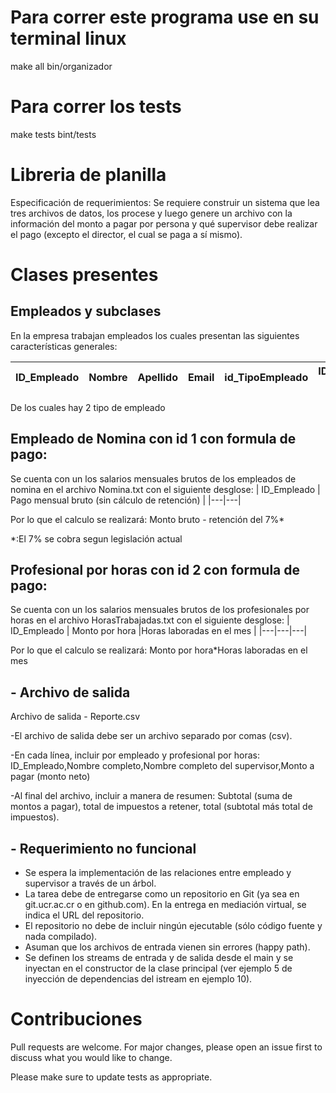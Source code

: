 # Para correr este programa use en su terminal linux

make all
bin/organizador

# Para correr los tests

make tests
bint/tests


# Libreria de planilla

Especificación de requerimientos:
Se requiere construir un sistema que lea tres archivos de datos, los procese y luego genere un
archivo con la información del monto a pagar por persona y qué supervisor debe realizar el
pago (excepto el director, el cual se paga a sí mismo).


# Clases presentes
## Empleados y subclases
En la empresa trabajan empleados los cuales presentan las siguientes características generales:



|  ID_Empleado |  Nombre  |  Apellido  | Email |id_TipoEmpleado | ID_Supervisor 1 | ID_Supervisor 2 |   |
|---|---|---|---|---|---|---|---|

De los cuales hay 2 tipo de empleado

## Empleado de Nomina con id  1 con formula de pago:

Se cuenta con un los salarios mensuales brutos  de los empleados de nomina en el archivo Nomina.txt con el siguiente desglose:
|  ID_Empleado |  Pago mensual bruto (sin cálculo de retención)  | 
|---|---|

Por lo que el calculo se realizará:
Monto bruto - retención del 7%* 

*:El 7% se cobra segun legislación actual


## Profesional por horas con id 2 con formula de pago: 
Se cuenta con un los salarios mensuales brutos  de los profesionales por horas en el archivo HorasTrabajadas.txt con el siguiente desglose:
|  ID_Empleado |  Monto por hora  |Horas laboradas en el mes |
|---|---|---|

Por lo que el calculo se realizará:
Monto por hora*Horas laboradas en el mes

## - Archivo de salida

Archivo de salida - Reporte.csv

-El archivo de salida debe ser un archivo separado por comas (csv).

-En cada línea, incluir por empleado y profesional por horas:
ID_Empleado,Nombre completo,Nombre completo del supervisor,Monto a pagar (monto neto)

-Al final del archivo, incluir a manera de resumen:
Subtotal (suma de montos a pagar), total de impuestos a retener, total (subtotal más total de
impuestos).


## - Requerimiento no funcional


- Se espera la implementación de las relaciones entre empleado y supervisor a través de
un árbol.
- La tarea debe de entregarse como un repositorio en Git (ya sea en git.ucr.ac.cr o en
github.com). En la entrega en mediación virtual, se indica el URL del repositorio.
- El repositorio no debe de incluir ningún ejecutable (sólo código fuente y nada
compilado).
- Asuman que los archivos de entrada vienen sin errores (happy path).
- Se definen los streams de entrada y de salida desde el main y se inyectan en el
constructor de la clase principal (ver ejemplo 5 de inyección de dependencias del
istream en ejemplo 10).


# Contribuciones
Pull requests are welcome. For major changes, please open an issue first to discuss what you would like to change.

Please make sure to update tests as appropriate.